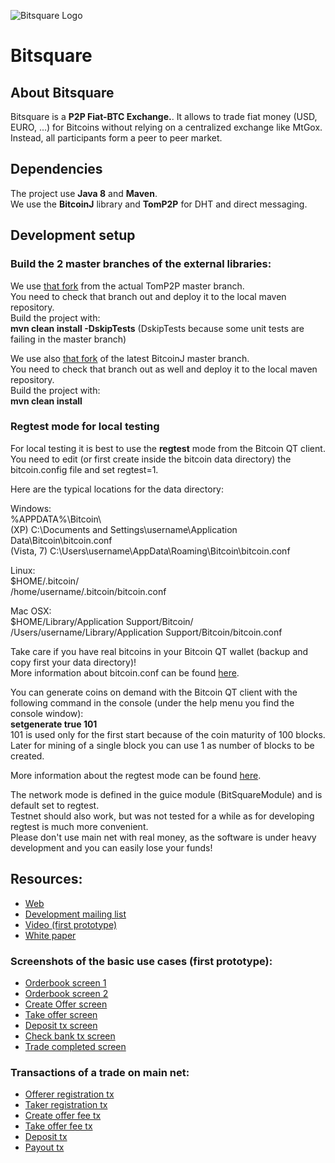 ![Bitsquare Logo](http://bitsquare.io/images/logo.png)
# Bitsquare

## About Bitsquare
Bitsquare is a **P2P Fiat-BTC Exchange.**. 
It allows to trade fiat money (USD, EURO, ...) for Bitcoins without relying on a centralized exchange like MtGox.  
Instead, all participants form a peer to peer market.

## Dependencies
The project use **Java 8** and **Maven**.  
We use the **BitcoinJ** library and **TomP2P** for DHT and direct messaging.

## Development setup

### Build the 2 master branches of the external libraries:

We use [that fork](https://github.com/bitsquare/TomP2P) from the actual TomP2P master branch.  
You need to check that branch out and deploy it to the local maven repository.  
Build the project with:  
**mvn clean install -DskipTests**  (DskipTests because some unit tests are failing in the master branch)

We use also [that fork](https://github.com/bitsquare/bitcoinj) of the latest BitcoinJ master branch.  
You need to check that branch out as well and deploy it to the local maven repository.  
Build the project with:  
**mvn clean install**


### Regtest mode for local testing  
For local testing it is best to use the **regtest** mode from the Bitcoin QT client.  
You need to edit (or first create inside the bitcoin data directory) the bitcoin.config file and set regtest=1.  

Here are the typical locations for the data directory:

Windows:  
%APPDATA%\Bitcoin\  
(XP) C:\Documents and Settings\username\Application Data\Bitcoin\bitcoin.conf  
(Vista, 7) C:\Users\username\AppData\Roaming\Bitcoin\bitcoin.conf  

Linux:  
$HOME/.bitcoin/  
/home/username/.bitcoin/bitcoin.conf  

Mac OSX:  
$HOME/Library/Application Support/Bitcoin/  
/Users/username/Library/Application Support/Bitcoin/bitcoin.conf  

Take care if you have real bitcoins in your Bitcoin QT wallet (backup and copy first your data directory)!  
More information about bitcoin.conf can be found [here](https://en.bitcoin.it/wiki/Running_Bitcoin).

You can generate coins on demand with the Bitcoin QT client with the following command in the console (under the help menu you find the console window):  
**setgenerate true 101**  
101 is used only for the first start because of the coin maturity of 100 blocks. Later for mining of a single block you can use 1 as number of blocks to be created.

More information about the regtest mode can be found [here](https://bitcoinj.github.io/testing).  

The network mode is defined in the guice module (BitSquareModule) and is default set to regtest.  
Testnet should also work, but was not tested for a while as for developing regtest is much more convenient.  
Please don't use main net with real money, as the software is under heavy development and you can easily lose your funds!


## Resources:
* [Web](http://bitsquare.io)
* [Development mailing list](https://groups.google.com/forum/#!forum/bitsquare)
* [Video (first prototype)](https://www.youtube.com/watch?v=ByfnzJzi0bo)
* [White paper](https://docs.google.com/document/d/1d3EiWZdaM89-P6MVhS53unXv2-pDpSFsN3W4kCGXKgY/edit)


### Screenshots of the basic use cases (first prototype):
* [Orderbook screen 1](https://github.com/bitsquare/bitsquare/tree/master/screenshots/orderbook1.png)
* [Orderbook screen 2](https://github.com/bitsquare/bitsquare/tree/master/screenshots/orderbook2.png)
* [Create Offer screen](https://github.com/bitsquare/bitsquare/tree/master/screenshots/create_offer_2.png)
* [Take offer screen](https://github.com/bitsquare/bitsquare/tree/master/screenshots/take_offer.png)
* [Deposit tx screen](https://github.com/bitsquare/bitsquare/tree/master/screenshots/deposit_conf.png)
* [Check bank tx screen](https://github.com/bitsquare/bitsquare/tree/master/screenshots/bank_tx_inited.png)
* [Trade completed screen](https://github.com/bitsquare/bitsquare/tree/master/screenshots/trade_complete.png)


### Transactions of a trade on main net:
* [Offerer registration tx](https://blockchain.info/de/tx/06ea3c2a5fb79f622d3e3def7c6a20274274fcbf9ec69b95bdfe9b347bbbdf76)
* [Taker registration tx](https://blockchain.info/tx/8352ab9fe78593f48ef70d414d494ebd614d99fab147d0342910525e9284ba8f)
* [Create offer fee tx](https://blockchain.info/tx/24f4d229edace44d9123628363a16cd7041f5d34ba6bef812807b9be03a64692)
* [Take offer fee tx](https://blockchain.info/tx/06ea3c2a5fb79f622d3e3def7c6a20274274fcbf9ec69b95bdfe9b347bbbdf76)
* [Deposit tx](https://blockchain.info/de/tx/98c6ae55963022871216a6a124c1e1ed7f6308560e76b72617b6b54cf50ef412)
* [Payout tx](https://blockchain.info/tx/498e2c299ca991b27f61b63fb6ee457819ee9e33ee5a1d250fde47eb15199adc)
